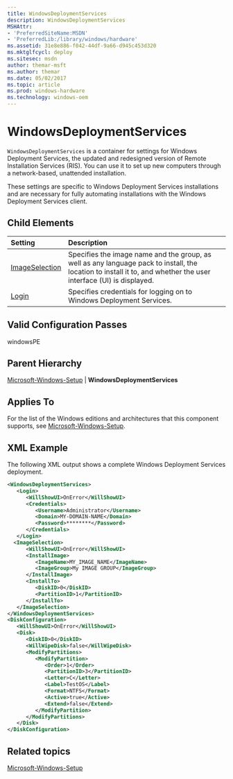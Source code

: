 ```yaml
---
title: WindowsDeploymentServices
description: WindowsDeploymentServices
MSHAttr:
- 'PreferredSiteName:MSDN'
- 'PreferredLib:/library/windows/hardware'
ms.assetid: 31e8e886-f042-44df-9a66-d945c453d320
ms.mktglfcycl: deploy
ms.sitesec: msdn
author: themar-msft
ms.author: themar
ms.date: 05/02/2017
ms.topic: article
ms.prod: windows-hardware
ms.technology: windows-oem
---
```

# WindowsDeploymentServices

`WindowsDeploymentServices` is a container for settings for Windows Deployment Services, the updated and redesigned version of Remote Installation Services (RIS). You can use it to set up new computers through a network-based, unattended installation.

These settings are specific to Windows Deployment Services installations and are necessary for fully automating installations with the Windows Deployment Services client.

## Child Elements

| Setting                 | Description                                                                           |
|:------------------------|:--------------------------------------------------------------------------------------|
| [ImageSelection](microsoft-windows-setup-windowsdeploymentservices-imageselection.md) | Specifies the image name and the group, as well as any language pack to install, the location to install it to, and whether the user interface (UI) is displayed. |
| [Login](microsoft-windows-setup-windowsdeploymentservices-login.md) | Specifies credentials for logging on to Windows Deployment Services. |

## Valid Configuration Passes

windowsPE

## Parent Hierarchy

[Microsoft-Windows-Setup](microsoft-windows-setup.md) | **WindowsDeploymentServices**

## Applies To

For the list of the Windows editions and architectures that this component supports, see [Microsoft-Windows-Setup](microsoft-windows-setup.md).

## XML Example

The following XML output shows a complete Windows Deployment Services deployment.

```XML
<WindowsDeploymentServices>
   <Login>
      <WillShowUI>OnError</WillShowUI>
      <Credentials>
         <Username>Administrator</Username>
         <Domain>MY-DOMAIN-NAME</Domain>
         <Password>********</Password>
      </Credentials>
   </Login>
  <ImageSelection>
      <WillShowUI>OnError</WillShowUI>
      <InstallImage>
         <ImageName>MY_IMAGE_NAME</ImageName>
         <ImageGroup>My IMAGE GROUP</ImageGroup>
      </InstallImage>
      <InstallTo>
         <DiskID>0</DiskID>
         <PartitionID>1</PartitionID>
      </InstallTo>
   </ImageSelection>
</WindowsDeploymentServices>
<DiskConfiguration>
   <WillShowUI>OnError</WillShowUI>
   <Disk>
      <DiskID>0</DiskID>
      <WillWipeDisk>false</WillWipeDisk>
      <ModifyPartitions>
         <ModifyPartition>
            <Order>1</Order>
            <PartitionID>3</PartitionID>
            <Letter>C</Letter>
            <Label>TestOS</Label>
            <Format>NTFS</Format>
            <Active>true</Active>
            <Extend>false</Extend>
         </ModifyPartition>
      </ModifyPartitions>
   </Disk>
</DiskConfiguration>
```

## Related topics

[Microsoft-Windows-Setup](microsoft-windows-setup.md)
